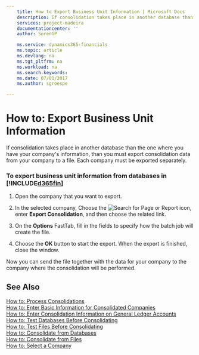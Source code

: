 ```yaml
---
    title: How to Export Business Unit Information | Microsoft Docs
    description: If consolidation takes place in another database than the one where you have your company's information, than you must export consolidation data from your company to a file. Each company must be exported separately.
    services: project-madeira
    documentationcenter: ''
    author: SorenGP

    ms.service: dynamics365-financials
    ms.topic: article
    ms.devlang: na
    ms.tgt_pltfrm: na
    ms.workload: na
    ms.search.keywords:
    ms.date: 07/01/2017
    ms.author: sgroespe

---
```

# How to: Export Business Unit Information
If consolidation takes place in another database than the one where you have your company's information, than you must export consolidation data from your company to a file. Each company must be exported separately.  

### To export business unit information from databases in [!INCLUDE[d365fin](includes/d365fin_md.md)]  

1.  Open the company that you want to export.  

2.  In the selected company, Choose the ![Search for Page or Report](media/ui-search/search_small.png "Search for Page or Report icon") icon, enter **Export Consolidation**, and then choose the related link.  

3.  On the **Options** FastTab, fill in the fields to specify how the batch job will create the file.  

4.  Choose the **OK** button to start the export. When the export is finished, close the window.  

 Now you can send the file together with the data for your company to the company where the consolidation will be performed.  

## See Also  
 [How to: Process Consolidations](../how-to-process-consolidations.md)   
 [How to: Enter Basic Information for Consolidated Companies](../how-to-enter-basic-information-for-consolidated-companies.md)   
 [How to: Enter Consolidation Information on General Ledger Accounts](../how-to-enter-consolidation-information-on-general-ledger-accounts.md)   
 [How to: Test Databases Before Consolidating](../how-to-test-databases-before-consolidating.md)   
 [How to: Test Files Before Consolidating](../how-to-test-files-before-consolidating.md)   
 [How to: Consolidate from Databases](../how-to-consolidate-from-databases.md)   
 [How to: Consolidate from Files](../how-to-consolidate-from-files.md)   
 [How to: Select a Company](../company-how-to-select-a-company.md)
